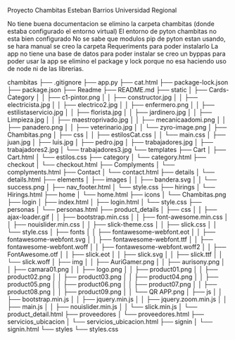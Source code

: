 Proyecto Chambitas Esteban Barrios 
Universidad Regional


No tiene buena documentacion
se elimino la carpeta chambitas (donde estaba configurado el entorno virtual)
El entorno de pyton chambitas no esta bien configurado
No se sabe que modulos pip de pyton estan usando, se hara manual
se creo la carpeta Requeriments para poder instalarlo
La app no tiene una base de datos para poder instalar
se creo un byppas para poder usar la app
se elimino el package y lock porque no esa haciendo uso de node ni de las librerias.



chambitas
├── .gitignore
├── app.py
├── cat.html
├── package-lock.json
├── package.json
├── Readme
├── README.md
├── static
│   ├── Cards-Category
│   │   ├── c1-pintor.png
│   │   ├── constructor.jpg
│   │   ├── electricista.jpg
│   │   ├── electrico2.jpg
│   │   ├── enfermero.png
│   │   ├── estilistaservicio.jpg
│   │   ├── florista.jpg
│   │   ├── jardinero.jpg
│   │   ├── Limpieza.jpg
│   │   ├── maestroprivado.jpg
│   │   ├── mecanicaadomi.png
│   │   ├── panadero.png
│   │   ├── veterinario.jpg
│   │   └── zyro-image.png
│   ├── Chambitas.png
│   ├── css
│   │   ├── estilosCat.css
│   │   └── main.css
│   ├── juan.jpg
│   ├── luis.jpg
│   ├── pedro.jpg
│   ├── trabajadores.jpg
│   ├── trabajadores2.jpg
│   └── trabajadores3.jpg
└── templates
    ├── Cart
    │   ├── Cart.html
    │   └── estilos.css
    ├── category
    │   └── category.html
    ├── checkout
    │   └── checkout.html
    ├── Complyments
    │   └── complyments.html
    ├── Contact
    │   └── contact.html
    ├── details
    │   └── details.html
    ├── elements
    │   ├── images
    │   │   ├── bandera.svg
    │   │   └── success.png
    │   ├── nav_footer.html
    │   └── style.css
    ├── hirings
    │   └── Hirings.html
    ├── home
    │   └── home.html
    ├── icons
    │   └── Chambitas.png
    ├── login
    │   ├── index.html
    │   ├── login.html
    │   └── style.css
    ├── personas
    │   └── personas.html
    ├── product_details
    │   ├── css
    │   │   ├── ajax-loader.gif
    │   │   ├── bootstrap.min.css
    │   │   ├── font-awesome.min.css
    │   │   ├── nouislider.min.css
    │   │   ├── slick-theme.css
    │   │   ├── slick.css
    │   │   └── style.css
    │   ├── fonts
    │   │   ├── fontawesome-webfont.eot
    │   │   ├── fontawesome-webfont.svg
    │   │   ├── fontawesome-webfont.ttf
    │   │   ├── fontawesome-webfont.woff
    │   │   ├── fontawesome-webfont.woff2
    │   │   ├── FontAwesome.otf
    │   │   ├── slick.eot
    │   │   ├── slick.svg
    │   │   ├── slick.ttf
    │   │   └── slick.woff
    │   ├── img
    │   │   ├── AuriGamer.png
    │   │   ├── aurisony.png
    │   │   ├── camara01.png
    │   │   ├── logo.png
    │   │   ├── product01.png
    │   │   ├── product02.png
    │   │   ├── product03.png
    │   │   ├── product04.png
    │   │   ├── product05.png
    │   │   ├── product06.png
    │   │   ├── product07.png
    │   │   ├── product08.png
    │   │   ├── product09.png
    │   │   └── QR APP.png
    │   ├── js
    │   │   ├── bootstrap.min.js
    │   │   ├── jquery.min.js
    │   │   ├── jquery.zoom.min.js
    │   │   ├── main.js
    │   │   ├── nouislider.min.js
    │   │   └── slick.min.js
    │   └── product_detail.html
    ├── proveedores
    │   └── proveedores.html
    ├── servicios_ubicacion
    │   └── servicios_ubicacion.html
    ├── signin
    │   └── signin.html
    └── styles
        └── styles.css
